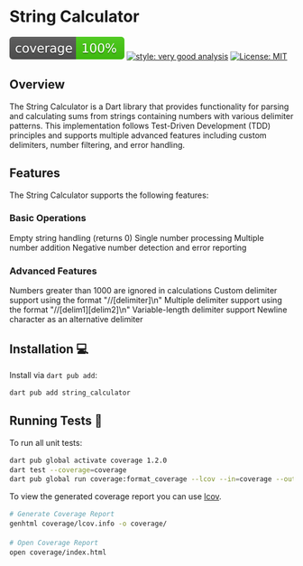 # String Calculator

![coverage][coverage_badge]
[![style: very good analysis][very_good_analysis_badge]][very_good_analysis_link]
[![License: MIT][license_badge]][license_link]

## Overview
The String Calculator is a Dart library that provides functionality for parsing and calculating sums from strings containing numbers with various delimiter patterns. This implementation follows Test-Driven Development (TDD) principles and supports multiple advanced features including custom delimiters, number filtering, and error handling.
## Features
The String Calculator supports the following features:
### Basic Operations

Empty string handling (returns 0)
Single number processing
Multiple number addition
Negative number detection and error reporting

### Advanced Features

Numbers greater than 1000 are ignored in calculations
Custom delimiter support using the format "//[delimiter]\n"
Multiple delimiter support using the format "//[delim1][delim2]\n"
Variable-length delimiter support
Newline character as an alternative delimiter


## Installation 💻

Install via `dart pub add`:

```sh
dart pub add string_calculator
```

## Running Tests 🧪

To run all unit tests:

```sh
dart pub global activate coverage 1.2.0
dart test --coverage=coverage
dart pub global run coverage:format_coverage --lcov --in=coverage --out=coverage/lcov.info
```

To view the generated coverage report you can use [lcov](https://github.com/linux-test-project/lcov).

```sh
# Generate Coverage Report
genhtml coverage/lcov.info -o coverage/

# Open Coverage Report
open coverage/index.html
```

[coverage_badge]: coverage_badge.svg
[license_badge]: https://img.shields.io/badge/license-MIT-blue.svg
[license_link]: https://opensource.org/licenses/MIT
[very_good_analysis_badge]: https://img.shields.io/badge/style-very_good_analysis-B22C89.svg
[very_good_analysis_link]: https://pub.dev/packages/very_good_analysis